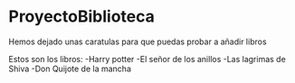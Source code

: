 # ProyectoBiblioteca

Hemos dejado unas caratulas para que puedas probar a añadir libros

Estos son los libros:
-Harry potter
-El señor de los anillos
-Las lagrimas de Shiva
-Don Quijote de la mancha